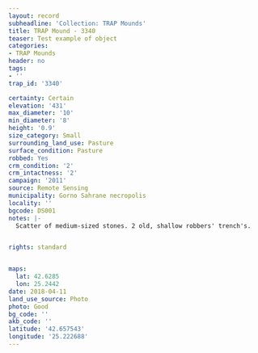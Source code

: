 ```yaml
---
layout: record
subheadline: 'Collection: TRAP Mounds'
title: TRAP Mound - 3340
teaser: Test example of object
categories:
- TRAP Mounds
header: no
tags:
- ''
trap_id: '3340'

certainty: Certain
elevation: '431'
max_diameter: '10'
min_diameter: '8'
height: '0.9'
size_category: Small
surrounding_land_use: Pasture
surface_condition: Pasture
robbed: Yes
crm_condition: '2'
crm_intactness: '2'
campaign: '2011'
source: Remote Sensing
municipality: Gorno Sahrane necropolis
locality: ''
bgcode: DS001
notes: |-
  Scatter of medium-sized stones. 2 old, shallow robbers' trench's.


rights: standard


maps:
  lat: 42.6285
  lon: 25.2442
date: 2018-04-11
land_use_source: Photo
photo: Good
bg_code: ''
akb_code: ''
latitude: '42.657543'
longitude: '25.222688'
---
```


